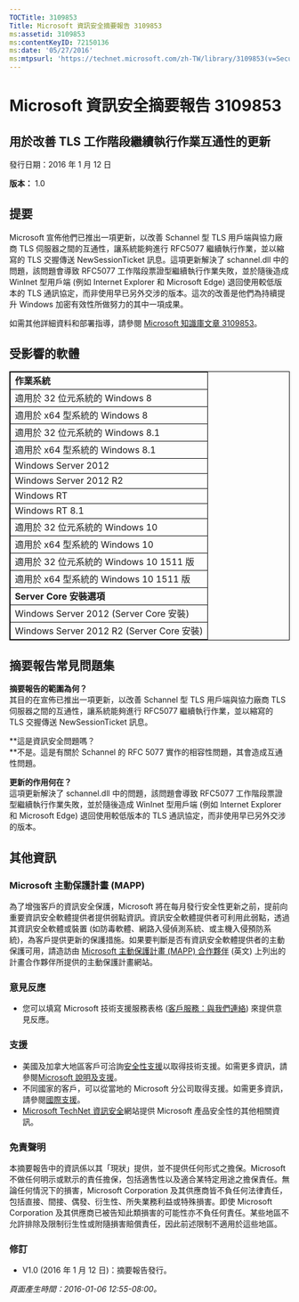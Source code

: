```yaml
---
TOCTitle: 3109853
Title: Microsoft 資訊安全摘要報告 3109853
ms:assetid: 3109853
ms:contentKeyID: 72150136
ms:date: '05/27/2016'
ms:mtpsurl: 'https://technet.microsoft.com/zh-TW/library/3109853(v=Security.10)'
---
```


Microsoft 資訊安全摘要報告 3109853
==================================

用於改善 TLS 工作階段繼續執行作業互通性的更新
---------------------------------------------

發行日期：2016 年 1 月 12 日

**版本：** 1.0

提要
----

<span id="sectionToggle0"></span>
Microsoft 宣佈他們已推出一項更新，以改善 Schannel 型 TLS 用戶端與協力廠商 TLS 伺服器之間的互通性，讓系統能夠進行 RFC5077 繼續執行作業，並以縮寫的 TLS 交握傳送 NewSessionTicket 訊息。這項更新解決了 schannel.dll 中的問題，該問題會導致 RFC5077 工作階段票證型繼續執行作業失敗，並於隨後造成 WinInet 型用戶端 (例如 Internet Explorer 和 Microsoft Edge) 退回使用較低版本的 TLS 通訊協定，而非使用早已另外交涉的版本。這次的改善是他們為持續提升 Windows 加密有效性所做努力的其中一項成果。

如需其他詳細資料和部署指導，請參閱 [Microsoft 知識庫文章 3109853](http://support.microsoft.com/zh-tw/kb/3109853)。

受影響的軟體
------------

<span id="sectionToggle1"></span>
 
<table style="border:1px solid black;">
<colgroup>
<col width="100%" />
</colgroup>
<tbody>
<tr class="odd">
<td style="border:1px solid black;"><strong>作業系統</strong></td>
</tr>
<tr class="even">
<td style="border:1px solid black;">適用於 32 位元系統的 Windows 8</td>
</tr>
<tr class="odd">
<td style="border:1px solid black;">適用於 x64 型系統的 Windows 8</td>
</tr>
<tr class="even">
<td style="border:1px solid black;">適用於 32 位元系統的 Windows 8.1</td>
</tr>
<tr class="odd">
<td style="border:1px solid black;">適用於 x64 型系統的 Windows 8.1</td>
</tr>
<tr class="even">
<td style="border:1px solid black;">Windows Server 2012</td>
</tr>
<tr class="odd">
<td style="border:1px solid black;">Windows Server 2012 R2</td>
</tr>
<tr class="even">
<td style="border:1px solid black;">Windows RT</td>
</tr>
<tr class="odd">
<td style="border:1px solid black;">Windows RT 8.1</td>
</tr>
<tr class="even">
<td style="border:1px solid black;">適用於 32 位元系統的 Windows 10</td>
</tr>
<tr class="odd">
<td style="border:1px solid black;">適用於 x64 型系統的 Windows 10</td>
</tr>
<tr class="even">
<td style="border:1px solid black;">適用於 32 位元系統的 Windows 10 1511 版</td>
</tr>
<tr class="odd">
<td style="border:1px solid black;">適用於 x64 型系統的 Windows 10 1511 版</td>
</tr>
<tr class="even">
<td style="border:1px solid black;"><strong>Server Core 安裝選項</strong></td>
</tr>
<tr class="odd">
<td style="border:1px solid black;">Windows Server 2012 (Server Core 安裝)</td>
</tr>
<tr class="even">
<td style="border:1px solid black;">Windows Server 2012 R2 (Server Core 安裝)</td>
</tr>
</tbody>
</table>
  
摘要報告常見問題集  
------------------
  
<span id="sectionToggle2"></span>
**摘要報告的範圍為何？**  
其目的在宣佈已推出一項更新，以改善 Schannel 型 TLS 用戶端與協力廠商 TLS 伺服器之間的互通性，讓系統能夠進行 RFC5077 繼續執行作業，並以縮寫的 TLS 交握傳送 NewSessionTicket 訊息。
  
**這是資訊安全問題嗎？  
**不是。這是有關於 Schannel 的 RFC 5077 實作的相容性問題，其會造成互通性問題。
  
**更新的作用何在？**  
這項更新解決了 schannel.dll 中的問題，該問題會導致 RFC5077 工作階段票證型繼續執行作業失敗，並於隨後造成 WinInet 型用戶端 (例如 Internet Explorer 和 Microsoft Edge) 退回使用較低版本的 TLS 通訊協定，而非使用早已另外交涉的版本。
  
其他資訊  
--------
  
<span id="sectionToggle3"></span>
### Microsoft 主動保護計畫 (MAPP)
  
為了增強客戶的資訊安全保護，Microsoft 將在每月發行安全性更新之前，提前向重要資訊安全軟體提供者提供弱點資訊。資訊安全軟體提供者可利用此弱點，透過其資訊安全軟體或裝置 (如防毒軟體、網路入侵偵測系統、或主機入侵預防系統)，為客戶提供更新的保護措施。如果要判斷是否有資訊安全軟體提供者的主動保護可用，請造訪由 [Microsoft 主動保護計畫 (MAPP) 合作夥伴](http://technet.microsoft.com/zh-tw/security/dn467918) (英文) 上列出的計畫合作夥伴所提供的主動保護計畫網站。
  
### 意見反應
  
-   您可以填寫 Microsoft 技術支援服務表格 ([客戶服務：與我們連絡](http://support.microsoft.com/kb/?scid=sw;en;1257&amp;showpage=1&amp;ws=technet&amp;sd=tech)) 來提供意見反應。
  
### 支援
  
-   美國及加拿大地區客戶可洽詢[安全性支援](https://support.microsoft.com/zh-tw/gp/gp_security_main)以取得技術支援。如需更多資訊，請參閱[Microsoft 說明及支援](https://support.microsoft.com/zh-tw)。  
-   不同國家的客戶，可以從當地的 Microsoft 分公司取得支援。如需更多資訊，請參閱[國際支援](https://support2.microsoft.com/zh-tw/common/international.aspx)。  
-   [Microsoft TechNet 資訊安全](http://technet.microsoft.com/zh-tw/security/default.aspx)網站提供 Microsoft 產品安全性的其他相關資訊。
  
### 免責聲明
  
本摘要報告中的資訊係以其「現狀」提供，並不提供任何形式之擔保。Microsoft 不做任何明示或默示的責任擔保，包括適售性以及適合某特定用途之擔保責任。無論任何情況下的損害，Microsoft Corporation 及其供應商皆不負任何法律責任，包括直接、間接、偶發、衍生性、所失業務利益或特殊損害。即使 Microsoft Corporation 及其供應商已被告知此類損害的可能性亦不負任何責任。某些地區不允許排除及限制衍生性或附隨損害賠償責任，因此前述限制不適用於這些地區。
  
### 修訂
  
-   V1.0 (2016 年 1 月 12 日)：摘要報告發行。
  
*頁面產生時間：2016-01-06 12:55-08:00。*
